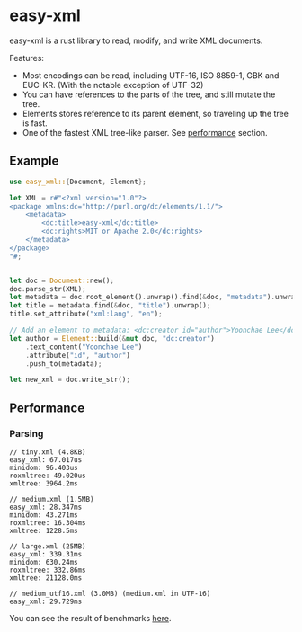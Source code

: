 # easy-xml

easy-xml is a rust library to read, modify, and write XML documents.

Features:
- Most encodings can be read, including UTF-16, ISO 8859-1, GBK and EUC-KR. (With the notable exception of UTF-32)
- You can have references to the parts of the tree, and still mutate the tree.
- Elements stores reference to its parent element, so traveling up the tree is fast.
- One of the fastest XML tree-like parser. See [performance](https://github.com/bluegreenmagick/easy-xml#performance) section.

## Example

```rust
use easy_xml::{Document, Element};

let XML = r#"<?xml version="1.0"?>
<package xmlns:dc="http://purl.org/dc/elements/1.1/">
    <metadata>
        <dc:title>easy-xml</dc:title>
        <dc:rights>MIT or Apache 2.0</dc:rights>
    </metadata>
</package>
"#;


let doc = Document::new();
doc.parse_str(XML);
let metadata = doc.root_element().unwrap().find(&doc, "metadata").unwrap();
let title = metadata.find(&doc, "title").unwrap();
title.set_attribute("xml:lang", "en");

// Add an element to metadata: <dc:creator id="author">Yoonchae Lee</dc:creator>
let author = Element::build(&mut doc, "dc:creator")
    .text_content("Yoonchae Lee")
    .attribute("id", "author")
    .push_to(metadata);

let new_xml = doc.write_str();
```

## Performance
### Parsing
```
// tiny.xml (4.8KB)
easy_xml: 67.017us
minidom: 96.403us
roxmltree: 49.020us
xmltree: 3964.2ms

// medium.xml (1.5MB)
easy_xml: 28.347ms
minidom: 43.271ms
roxmltree: 16.304ms
xmltree: 1228.5ms

// large.xml (25MB)
easy_xml: 339.31ms
minidom: 630.24ms
roxmltree: 332.86ms
xmltree: 21128.0ms

// medium_utf16.xml (3.0MB) (medium.xml in UTF-16)
easy_xml: 29.729ms
```

You can see the result of benchmarks [here](https://github.com/BlueGreenMagick/easy-xml/actions/runs/1291967402).